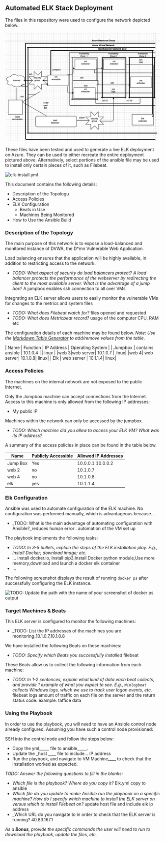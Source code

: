 ## Automated ELK Stack Deployment

The files in this repository were used to configure the network depicted below.

![TODO: Update the path with the name of your diagram](Images/diagram.ng.png)

These files have been tested and used to generate a live ELK deployment on Azure. They can be used to either recreate the entire deployment pictured above. Alternatively, select portions of the ansible file may be used to install only certain pieces of it, such as Filebeat.

![elk-install.yml](elk-install.yml)

This document contains the following details:
- Description of the Topologu
- Access Policies
- ELK Configuration
  - Beats in Use
  - Machines Being Monitored
- How to Use the Ansible Build


### Description of the Topology

The main purpose of this network is to expose a load-balanced and monitored instance of DVWA, the D*mn Vulnerable Web Application.

Load balancing ensures that the application will be highly available, in addition to restricting access to the network.
- _TODO: What aspect of security do load balancers protect? A load balancer protects the performance of the webserver by redirecting the client to the most available server.
 What is the advantage of a jump box?_ A jumpbox enables ssh connection to all over VMs

Integrating an ELK server allows users to easily monitor the vulnerable VMs for changes to the metrics and system files
- _TODO: What does Filebeat watch for?_ files opened and requested
- _TODO: What does Metricbeat record?_ usage of the computer CPU, RAM etc

The configuration details of each machine may be found below.
_Note: Use the [Markdown Table Generator](http://www.tablesgenerator.com/markdown_tables) to add/remove values from the table_.

| Name     | Function | IP Address | Operating System |
|  Jumpbox |  contains ansible     |  10.1.0.4 |               |linux |
|web 3|web server|         10.1.0.7 |        linux|
|web 4| web server|          10.1.0.8|         linux|
| Elk | web server |          10.1.1.4|         linux| 
### Access Policies

The machines on the internal network are not exposed to the public Internet. 

Only the Jumpbox machine can accept connections from the Internet. Access to this machine is only allowed from the following IP addresses:
- My public IP

Machines within the network can only be accessed by the jumpbox.
- _TODO: Which machine did you allow to access your ELK VM? 
What was its IP address?_


A summary of the access policies in place can be found in the table below.

| Name     | Publicly Accessible | Allowed IP Addresses |
|----------|---------------------|----------------------|
| Jump Box | Yes             | 10.0.0.1 10.0.0.2    |
| web 2         |  no                   | 10.1.0.7                     |
|  web 4        |   no                  |   10.1.0.8                   |
 |elk  |            yes                   |  10.1.1.4|
### Elk Configuration

Ansible was used to automate configuration of the ELK machine. No configuration was performed manually, which is advantageous because...
- _TODO: What is the main advantage of automating configuration with Ansible?_reduces human error . automation of the VM set up

The playbook implements the following tasks:
- _TODO: In 3-5 bullets, explain the steps of the ELK installation play. E.g., install Docker; download image; etc._
- ... install docker.io, Install pip3,Install Docker python module,Use more memory,download and launch a docker elk container
- ...

The following screenshot displays the result of running `docker ps` after successfully configuring the ELK instance.

![TODO: Update the path with the name of your screenshot of docker ps output](Images/docker_ps_output.png)

### Target Machines & Beats
This ELK server is configured to monitor the following machines:
- _TODO: List the IP addresses of the machines you are monitoring_10.1.0.7,10.1.0.8

We have installed the following Beats on these machines:
- _TODO: Specify which Beats you successfully installed_ filebeat 

These Beats allow us to collect the following information from each machine:
- _TODO: In 1-2 sentences, explain what kind of data each beat collects, and provide 1 example of what you expect to see. E.g., `Winlogbeat` collects Windows logs, which we use to track user logon events, etc._ filebeat logs amount of traffic on each file on the server and the return status code. example. taffice data

### Using the Playbook
In order to use the playbook, you will need to have an Ansible control node already configured. Assuming you have such a control node provisioned: 

SSH into the control node and follow the steps below:
- Copy the yml_____ file to ansible_____.
- Update the _host ____ file to include... IP address
- Run the playbook, and navigate to VM Machine____ to check that the installation worked as expected.

_TODO: Answer the following questions to fill in the blanks:_
- _Which file is the playbook? Where do you copy it?_ Elk.yml copy to ansible
- _Which file do you update to make Ansible run the playbook on a specific machine? How do I specify which machine to install the ELK server on versus which to install Filebeat on?_ update host file  and include elk ip address
- _Which URL do you navigate to in order to check that the ELK server is running? 40.83.167.1

_As a **Bonus**, provide the specific commands the user will need to run to download the playbook, update the files, etc._